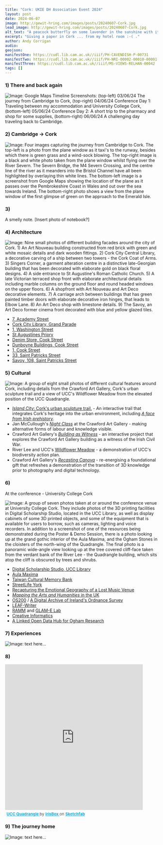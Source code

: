 ```yaml
---
title: "Cork: UKIE DH Association Event 2024"
layout: post
date: 2024-06-07
image: http://gewit-hring.com/images/posts/20240607-Cork.jpg
lead_image: http://gewit-hring.com/images/posts/20240607-Cork.jpg
alt_text: "A peacock butterfly on some lavender in the sunshine with its wings slightly ajar "
excerpt: "Giving a paper in Cork ... from my hotel room :-( ."
author: Andy Corrigan
audio:
geojson: 
manifestOne: https://cudl.lib.cam.ac.uk//iiif/PH-CAVENDISH-P-00731 
manifestTwo: https://cudl.lib.cam.ac.uk//iiif/PH-NRI-00002-00010-00001-00001-00008-00004
manifestThree: https://cudl.lib.cam.ac.uk//iiif/MS-VIEWS-RELHAN-00042
tags: []
---
```

### 1) There and back again
![Image: Google Maps Timeline Screenshots: (top-left) 03/06/24 The journey from Cambridge to Cork, (top-right) 04/06/24 Conference Day 1: Traveling between my accommodation and University College Cork, (bottom-left) 05/06/24 Conference Day 2: A short trip to the pharmacy and shop for some supplies, (bottom-right) 06/06/24 A challenging day traveling back to Cambridge.]({{site.url}}/images/posts/202406-CORK/Camb-Cork.jpg)

### 2) Cambridge -> Cork

![Image: Four images capturing the journey from Cambridge to Cork. The top-left is a photo from the plane window as it taxi's to the runway, besides which there is green grass and a wind-sock blowing. The top-right image is a black and white photo taken from the plane window whilst flying over the River Severn. The Severn Bridge, the M4 Severn Crossing, and the centre line of the river as it meanders into the Bristol Channel have all been highlighted by overlaying thin white lines. The bottom-left image is a screenshot from Google Maps showing the location of the plane as it passes over the Pembrokeshire Coast in Wales and out over the sea towards Ireland. The bottom-right photo shows a view from the plane window of the first glimpse of green on the approach to the Emerald Isle.]({{site.url}}/images/posts/202406-CORK/CORK-01.jpg)

### 3)
A smelly note. 
[Insert photo of notebook?]

### 4) Architecture

![Image: Nine small photos of different building facades around the city of Cork. 1) An Art Nouveau building constructed from red brick with green and white mosaic details and dark wooden fittings. 2) Cork City Central Library, a decorative carving of a ship between two towers - the Cork Coat of Arms. 3) Singers Corner, a garment alteration centre in a distinctive late-Georgian building that has been decorated with elaborate gold on black floral designs. 4) A side entrance to St Augustine's Roman Catholic Church. 5) A late Victorian terraced shop front with elaborate architectural details including marble columns on the ground floor and round headed windows on the upper floors. 6) A shopfront with Art Nouveau and Art Deco decorative elements. 7) A carriage arch between buildings that has green painted timber doors with elaborate decorative iron hinges, that leads to Elbow Lane. 8) An Art Deco shop with limestone details. 9) The Savoy, an Art Deco former cinema front decorated with blue and yellow glazed tiles.]({{site.url}}/images/posts/202406-CORK/CORK-02.jpg)

- [7, Academy Street](https://www.buildingsofireland.ie/buildings-search/building/20512832/the-irish-examiner-7-academy-street-cork-city-cork-city-cork)
- [Cork City Library, Grand Parade](https://www.buildingsofireland.ie/buildings-search/building/20514104/cork-city-library-grand-parade-cork-city-cork-city-cork)
- [1, Washington Street](https://www.buildingsofireland.ie/buildings-search/building/20514027/1-washington-street-cork-city-cork-city-cork)
- [St Augustines Priory](https://www.buildingsofireland.ie/buildings-search/building/20514045/st-augustines-priory-washington-street-cork-city-cork-city-cork)
- [Denim Store, Cook Street](https://www.buildingsofireland.ie/buildings-search/building/20515133/denim-store-cook-street-cork-city-cork-city-cork)
- [Dunboyne Buildings, Cook Street](https://www.buildingsofireland.ie/buildings-search/building/20515134/dunboyne-buildings-cook-street-cork-city-cork-city-cork)
- [1, Cook Street](https://www.buildingsofireland.ie/buildings-search/building/20513085/1-cook-street-cork-city-cork-cork)
- [33, Saint Patricks Street](https://www.buildingsofireland.ie/buildings-search/building/20513083/33-saint-patricks-street-cork-city-cork-cork)
- [Savoy, 108, Saint Patricks Street](https://www.buildingsofireland.ie/buildings-search/building/20512849/savoy-108-saint-patricks-street-cork-city-cork-cork)

### 5) Cultural

![Image: A group of eight small photos of different cultural features around Cork, including details from the Crawford Art Gallery, Cork's urban sculpture trail and a view of UCC's Wildflower Meadow from the elevated position of the UCC Quadrangle.]({{site.url}}/images/posts/202406-CORK/CORK-03.jpg)

- [*Island City*: Cork's urban sculpture trail.](https://www.islandcitycork.ie/) - An interactive trail that integrates Cork's heritage into the urban environment, including [*A face from Irish prehistory*](https://storymaps.arcgis.com/stories/67c165a6cd694528887a4f9b2edf6f60). 
- Jan McCullough's [*Night Class*](https://www.janmccullough.co.uk/night-class) at the Crawford Art Gallery - making alternative forms of labour and knowledge visible.  
- Crawford Art Gallery's [*Building as Witness*](https://crawfordartgallery.ie/building-as-witness-about/) - an interactive project that explores the Crawford Art Gallery building as a witness of the Irish Civil War.
- River Lee and UCC's [Wildflower Meadow](https://www.ucc.ie/en/greencampus/news/2023/ucc-mini-bio-blitz--the-wildflower-meadow.html) - a demonstration of UCC's biodiversity action plan.
- Crawford Art Gallery's [*Recasting Canova*](https://crawfordartgallery.ie/recasting-canova-2/) - re-energising a foundational gift that refreshes a demonstration of the transition of 3D knowledge prior to photography and digital technology. 

### 6)
At the conference - University College Cork

![Image: A group of seven photos taken at or around the conference venue at University College Cork. They include photos of the 3D printing facilities in Digital Scholarship Studio, located in the UCC Library, as well as display cabinets of some 3D printed objects, and some of the equipment that is available for users to borrow, such as cameras, lighting and voice recorders. In addition to a screenshot of one of the resources being demonstrated during the Poster & Demo Session, there is a photo looking up at the grand gothic interior of the Aula Maxima, and the Ogham Stones in the cloisters of the north-wing of the Quadrangle. The final photo is a panoramic wide-angle view looking up at the tree covered cliff-face taken from the verdant bank of the River Lee - the Quadrangle building, which sits atop the cliff is obscured by trees and shrubs.]({{site.url}}/images/posts/202406-CORK/CORK-04.jpg)

- [Digital Scholarship Studio, UCC Library](https://libguides.ucc.ie/digitalscholarshipstudio)
- [Aula Maxima](https://www.ucc.ie/en/heritage/places-and-spaces/aula-maxima/)
- [Taiwan Cultural Memory Bank](https://curation.culture.tw/AboutUs/Articles?a=116)
- [StreetLife York](https://www.streetlifeyork.uk/)
- [Recapturing the Emotional Geography of a Lost Music Venue](https://eprints.whiterose.ac.uk/212876/)
- [*Mapping the Arts and Humanities* in the UK](https://www.humanities.org.uk/)
- [OS200](https://www.irelandmapped.ie/) / [A Digital Archive of Ireland's Ordnance Survey](https://dri.ie/os200/spotlight/os200)
- [LEAF-Writer](https://leaf-writer.leaf-vre.org/)
- [RAMM](https://rammuseum.org.uk/) and [GLAM-E Lab](https://www.glamelab.org/)  
- [Creative Informatics](https://creativeinformatics.org/)
- [A Linked Open Data Hub for Ogham Research](https://ogham.link/)

### 7) Experiences

![Image: text here...]({{site.url}}/images/posts/202406-CORK/CORK-05.jpg)


### 8)

<div class="sketchfab-embed-wrapper"> <iframe title="UCC Quadrangle" frameborder="0" allowfullscreen mozallowfullscreen="true" webkitallowfullscreen="true" allow="autoplay; fullscreen; xr-spatial-tracking" xr-spatial-tracking execution-while-out-of-viewport execution-while-not-rendered web-share align="center" width="90%" height="480" src="https://sketchfab.com/models/01b8313c9db24266b5a1e3431d396a5d/embed?annotations_visible=1"> </iframe> <p style="font-size: 13px; font-weight: normal; margin: 5px; color: #4A4A4A;"> <a href="https://sketchfab.com/3d-models/ucc-quadrangle-01b8313c9db24266b5a1e3431d396a5d?utm_medium=embed&utm_campaign=share-popup&utm_content=01b8313c9db24266b5a1e3431d396a5d" target="_blank" rel="nofollow" style="font-weight: bold; color: #1CAAD9;"> UCC Quadrangle </a> by <a href="https://sketchfab.com/IrisBox?utm_medium=embed&utm_campaign=share-popup&utm_content=01b8313c9db24266b5a1e3431d396a5d" target="_blank" rel="nofollow" style="font-weight: bold; color: #1CAAD9;"> IrisBox </a> on <a href="https://sketchfab.com?utm_medium=embed&utm_campaign=share-popup&utm_content=01b8313c9db24266b5a1e3431d396a5d" target="_blank" rel="nofollow" style="font-weight: bold; color: #1CAAD9;">Sketchfab</a></p></div>

### 9) The journey home

![Image: text here...]({{site.url}}/images/posts/202406-CORK/CORK-06.jpg)

